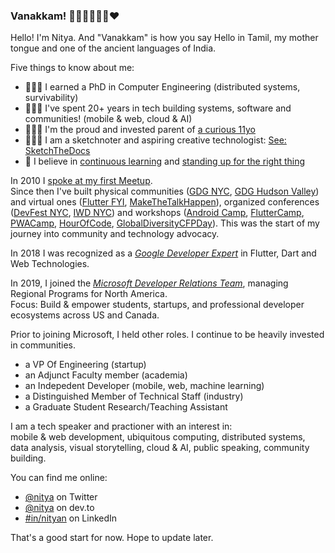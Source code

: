 ### Vanakkam! 👋🏽👩🏽‍💻🔥♥️

Hello! I'm Nitya. And "Vanakkam" is how you say Hello in Tamil, my mother tongue and one of the ancient languages of India.

Five things to know about me:
- 👩🏽‍🎓 I earned a PhD in Computer Engineering (distributed systems, survivability)
- 👩🏽‍💻 I've spent 20+ years in tech building systems, software and communities! (mobile & web, cloud & AI)
- 🙇🏽‍♂️ I'm the proud and invested parent of [a curious 11yo](https://twitter.com/nitya/status/1284845105074102272)
- 👩🏽‍🎨 I am a sketchnoter and aspiring creative technologist: [See: SketchTheDocs](https://sketchthedocs.dev)
- 🤗 I believe in [continuous learning](https://dev.to/nitya/i-m-a-lifelong-beginner-are-you-2ac6) and [standing up for the right thing](https://twitter.com/nitya/status/1283389744014073856)

In 2010 I [spoke at my first Meetup](https://www.slideshare.net/nitya/the-evolution-of-social-search). <br/>
Since then I've built physical communities ([GDG NYC](meetup.com/gdgnyc), [GDG Hudson Valley](https://www.meetup.com/gdg-hudson-valley/)) and virtual ones ([Flutter FYI](https://twitter.com/flutterfyi), [MakeTheTalkHappen](https://twitter.com/MakeTalkHappen)), organized conferences ([DevFest NYC](https://devfestnyc.com/), [IWD NYC](https://iwd2018.splashthat.com/)) and workshops ([Android Camp](https://androidcamp.splashthat.com/), [FlutterCamp](https://fluttercamp2018.splashthat.com/), [PWACamp](https://pwacamp2017.splashthat.com/), [HourOfCode](https://hourofcode2016.splashthat.com/), [GlobalDiversityCFPDay](https://gdcfpday-2018-nyc.splashthat.com/)). This was the start of my journey into community and technology advocacy.

In 2018 I was recognized as a _[Google Developer Expert](https://developers.google.com/community/experts/directory/profile/profile-nitya_narasimhan)_ in Flutter, Dart and Web Technologies.

In 2019, I joined the _[Microsoft Developer Relations Team](https://developer.microsoft.com/en-us/advocates/)_, managing Regional Programs for North America. <br/>
Focus: Build & empower students, startups, and professional developer ecosystems across US and Canada.

Prior to joining Microsoft, I held other roles. I continue to be heavily invested in communities.
 - a VP Of Engineering (startup)
 - an Adjunct Faculty member (academia)
 - an Indepedent Developer (mobile, web, machine learning)
 - a Distinguished Member of Technical Staff (industry)
 - a Graduate Student Research/Teaching Assistant

I am a tech speaker and practioner with an interest in: <br/>
mobile & web development, ubiquitous computing, distributed systems, data analysis, visual storytelling, cloud & AI, public speaking, community building.

You can find me online:
 - [@nitya](https://www.twitter.com/nitya) on Twitter
 - [@nitya](https://dev.to/nitya) on dev.to
 - [#in/nityan](https://www.linkedin.com/in/nityan) on LinkedIn

That's a good start for now. Hope to update later.




<!--
**nitya/nitya** is a ✨ _special_ ✨ repository because its `README.md` (this file) appears on your GitHub profile.

Here are some ideas to get you started:

- 🔭 I’m currently working on ...
- 🌱 I’m currently learning ...
- 👯 I’m looking to collaborate on ...
- 🤔 I’m looking for help with ...
- 💬 Ask me about ...
- 📫 How to reach me: ...
- 😄 Pronouns: ...
- ⚡ Fun fact: ...
-->
